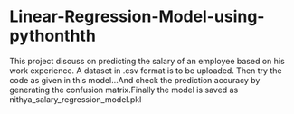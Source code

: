 # Linear-Regression-Model-using-pythonthth
This project discuss on predicting the salary of an employee based on his work experience. A dataset in .csv format is to be uploaded. Then try the code as given in this model...And check the prediction accuracy by generating the confusion matrix.Finally the model is saved as nithya_salary_regression_model.pkl

